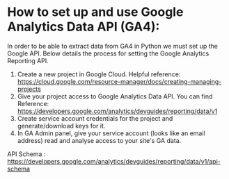 
# How to set up and use Google Analytics Data API (GA4):

In order to be able to extract data from GA4 in Python we must set up the Google API. Below details the process for setting the Google Analytics Reporting API.

1) Create a new project in Google Cloud. Helpful reference: https://cloud.google.com/resource-manager/docs/creating-managing-projects
2) Give your project access to Google Analytics Data API. You can find Reference: https://developers.google.com/analytics/devguides/reporting/data/v1
3) Create service account credentials for the project and generate/download keys for it.
4) In GA Admin panel, give your service account (looks like an email address) read and analyse access to your site's GA data.


API Schema : https://developers.google.com/analytics/devguides/reporting/data/v1/api-schema
